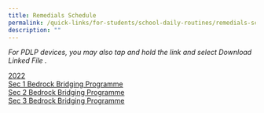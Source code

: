 ```yaml
---
title: Remedials Schedule
permalink: /quick-links/for-students/school-daily-routines/remedials-schedule/
description: ""
---
```

_For PDLP devices, you may also tap and hold the link and select Download Linked File ._

<u>2022</u> <br>
[Sec 1 Bedrock Bridging Programme](/files/Sec%201%20Bedrock%20%20Bridging%20Programme.pdf) <br>
[Sec 2 Bedrock Bridging Programme](/files/Sec%202%20Bedrock%20Bridging%20Programme.pdf) <br>
[Sec 3 Bedrock Bridging Programme](/files/Sec%203%20Bedrock%20Bridging%20Programme.pdf)